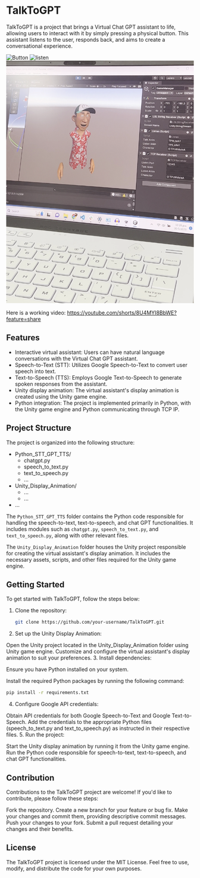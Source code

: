 # TalkToGPT

TalkToGPT is a project that brings a Virtual Chat GPT assistant to life, allowing users to interact with it by simply pressing a physical button. This assistant listens to the user, responds back, and aims to create a conversational experience.

![Button](https://github.com/prasanthsasikumar/TalkToGPT/blob/main/Images/button.png?raw=true)
![listen](https://github.com/prasanthsasikumar/TalkToGPT/blob/main/Images/listen.png?raw=true)
![speak](https://github.com/prasanthsasikumar/TalkToGPT/blob/main/Images/speak.png?raw=true)

Here is a working video: https://youtube.com/shorts/8U4MYI8BbWE?feature=share

## Features

- Interactive virtual assistant: Users can have natural language conversations with the Virtual Chat GPT assistant.
- Speech-to-Text (STT): Utilizes Google Speech-to-Text to convert user speech into text.
- Text-to-Speech (TTS): Employs Google Text-to-Speech to generate spoken responses from the assistant.
- Unity display animation: The virtual assistant's display animation is created using the Unity game engine.
- Python integration: The project is implemented primarily in Python, with the Unity game engine and Python communicating through TCP IP.

## Project Structure

The project is organized into the following structure:

- Python_STT_GPT_TTS/
  - chatgpt.py
  - speech_to_text.py
  - text_to_speech.py
  - ...
- Unity_Display_Animation/
  - ...
  - ...
- ...


The `Python_STT_GPT_TTS` folder contains the Python code responsible for handling the speech-to-text, text-to-speech, and chat GPT functionalities. It includes modules such as `chatgpt.py`, `speech_to_text.py`, and `text_to_speech.py`, along with other relevant files.

The `Unity_Display_Animation` folder houses the Unity project responsible for creating the virtual assistant's display animation. It includes the necessary assets, scripts, and other files required for the Unity game engine.

## Getting Started

To get started with TalkToGPT, follow the steps below:

1. Clone the repository:

   ```bash
   git clone https://github.com/your-username/TalkToGPT.git
   ```
2. Set up the Unity Display Animation:

Open the Unity project located in the Unity_Display_Animation folder using Unity game engine.
Customize and configure the virtual assistant's display animation to suit your preferences.
3. Install dependencies:

Ensure you have Python installed on your system.

Install the required Python packages by running the following command:
  ```bash
  pip install -r requirements.txt
  ```
4. Configure Google API credentials:

Obtain API credentials for both Google Speech-to-Text and Google Text-to-Speech.
Add the credentials to the appropriate Python files (speech_to_text.py and text_to_speech.py) as instructed in their respective files.
5. Run the project:

Start the Unity display animation by running it from the Unity game engine.
Run the Python code responsible for speech-to-text, text-to-speech, and chat GPT functionalities.

## Contribution
Contributions to the TalkToGPT project are welcome! If you'd like to contribute, please follow these steps:

Fork the repository.
Create a new branch for your feature or bug fix.
Make your changes and commit them, providing descriptive commit messages.
Push your changes to your fork.
Submit a pull request detailing your changes and their benefits.

## License
The TalkToGPT project is licensed under the MIT License. Feel free to use, modify, and distribute the code for your own purposes.
